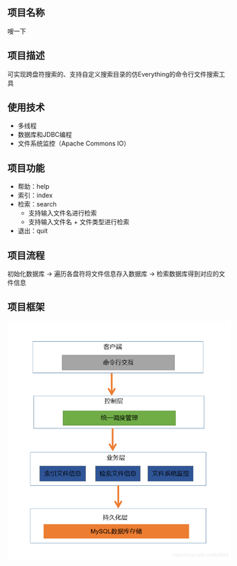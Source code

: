 ## 项目名称
嗖一下
## 项目描述
可实现跨盘符搜索的、支持自定义搜索目录的仿Everything的命令行文件搜索工具
## 使用技术
+ 多线程
+ 数据库和JDBC编程
+ 文件系统监控（Apache Commons IO）
## 项目功能
+ 帮助：help
+ 索引：index
+ 检索：search
  + 支持输入文件名进行检索
  + 支持输入文件名 + 文件类型进行检索
+ 退出：quit
## 项目流程
初始化数据库 -> 遍历各盘符将文件信息存入数据库 -> 检索数据库得到对应的文件信息
## 项目框架
![](images/项目框架.png)


